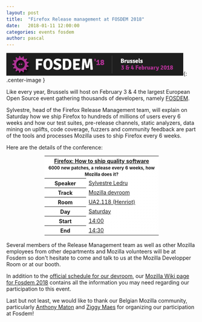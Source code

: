 ```yaml
---
layout: post
title:  "Firefox Release management at FOSDEM 2018"
date:   2018-01-11 12:00:00
categories: events fosdem
author: pascal
---
```

![Fosdem logo](/images/posts/fosdem/fosdem2018banner.png "Fosdem logo"){: .center-image }

Like every year, Brussels will host on February 3 & 4 the largest European Open Source event gathering thousands of developers, namely [FOSDEM](https://fosdem.org/2018/).

Sylvestre, head of the Firefox Release Management team, will explain on Saturday how we ship Firefox to hundreds of millions of users every 6 weeks and how our test suites, pre-release channels, static analyzers, data mining on uplifts, code coverage, fuzzers and community feedback are part of the tools and processes Mozilla uses to ship Firefox every 6 weeks.

Here are the details of the conference:

<table style="width: 60%; margin: auto; background-repeat: no-repeat; background-position: cover;background-image: linear-gradient(rgba(255, 255, 255, 0.9), rgba(255, 255, 255, 0.9)), url('/images/logos/firefox-logo.svg');">
	<tr>
		<th colspan="2"><a href="https://fosdem.org/2018/schedule/event/mozilla_how_ship_quality_software/">
			Firefox: How to ship quality software</a><br><small style="font-size: smaller">6000 new patches, a release every 6 weeks, how Mozilla does it?</small>
		</th>
	</tr>
	<tr>
		<th>Speaker</th>
		<td><a href="https://mozillians.org/fr/u/sylvestre/">Sylvestre Ledru</a></td>
	</tr>	<tr>
		<th>Track</th>
		<td><a href="https://fosdem.org/2018/schedule/track/mozilla/">Mozilla devroom</a></td>
	</tr>
	<tr>
		<th>Room</th>
		<td><a href="https://fosdem.org/2018/schedule/room/ua2118_henriot/">UA2.118 (Henriot)</a></td>
	</tr>
	<tr>
		<th>Day</th>
		<td><a href="https://fosdem.org/2018/schedule/day/saturday/">Saturday</a></td>
	</tr>
	<tr>
		<th>Start</th>
		<td><a href="https://fosdem.org/2018/schedule/day/saturday/#1400">14:00</a></td>
	</tr>
	<tr>
		<th>End</th>
		<td><a href="https://fosdem.org/2018/schedule/day/saturday/#1430">14:30</a></td>
	</tr>
</table>
<br>
Several members of the Release Management team as well as other Mozilla employees from other departments and Mozilla volunteers will be at Fosdem so don't hesitate to come and talk to us at the Mozilla Developper Room or at our booth.

In addition to the [official schedule for our devroom](https://fosdem.org/2018/schedule/track/mozilla/), our [Mozilla Wiki page for Fosdem 2018](https://wiki.mozilla.org/Fosdem:2018) contains all the information you may need regarding our participation to this event.

Last but not least, we would like to thank our Belgian Mozilla community, particularly [Anthony Maton](https://mozillians.org/fr/u/anthony/) and [Ziggy Maes](https://mozillians.org/fr/u/ZiggyMaes/) for organizing our participation at Fosdem!
